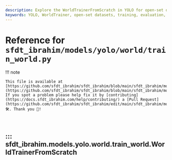 ```yaml
---
description: Explore the WorldTrainerFromScratch in YOLO for open-set datasets. Learn how to build, train, and evaluate models efficiently.
keywords: YOLO, WorldTrainer, open-set datasets, training, evaluation, build dataset, YOLO World, machine learning
---
```


# Reference for `sfdt_ibrahim/models/yolo/world/train_world.py`

!!! note

    This file is available at [https://github.com/sfdt_ibrahim/sfdt_ibrahim/blob/main/sfdt_ibrahim/models/yolo/world/train_world.py](https://github.com/sfdt_ibrahim/sfdt_ibrahim/blob/main/sfdt_ibrahim/models/yolo/world/train_world.py). If you spot a problem please help fix it by [contributing](https://docs.sfdt_ibrahim.com/help/contributing/) a [Pull Request](https://github.com/sfdt_ibrahim/sfdt_ibrahim/edit/main/sfdt_ibrahim/models/yolo/world/train_world.py) 🛠️. Thank you 🙏!

<br>

## ::: sfdt_ibrahim.models.yolo.world.train_world.WorldTrainerFromScratch

<br><br>
